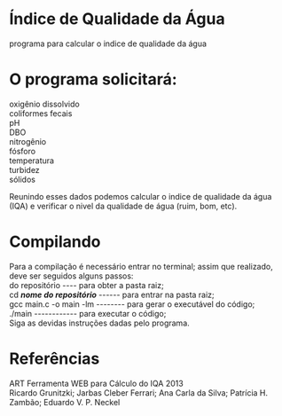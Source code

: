 # Índice de Qualidade da Água
programa para calcular o indice de qualidade da água
# O programa solicitará:
oxigênio dissolvido<br> 
coliformes fecais<br> 
pH<br>
DBO<br>
nitrogênio<br> 
fósforo<br> 
temperatura<br> 
turbidez<br>
sólidos<br> 

Reunindo esses dados podemos calcular o indice de qualidade da água (IQA) e verificar o nivel da qualidade de água (ruim, bom, etc).

# Compilando
Para a compilação é necessário entrar no terminal; assim que realizado, deve ser seguidos alguns passos:<br>
do repositório</b></i> ---- para obter a pasta raiz;<br>
cd <b><i>nome do repositório</i></b> ------ para entrar na pasta raiz;<br>
gcc main.c -o main -lm -------- para gerar o executável do código;<br>
./main ------------ para executar o código;<br>
Siga as devidas instruções dadas pelo programa.

# Referências
ART Ferramenta WEB para Cálculo do IQA 2013<br>
Ricardo Grunitzki; Jarbas Cleber Ferrari; Ana Carla da Silva; Patrícia H. Zambão; Eduardo V. P. Neckel

